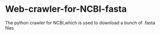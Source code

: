# Web-crawler-for-NCBI-fasta
The python crawler for NCBI,which is used to download a bunch of .fasta files
